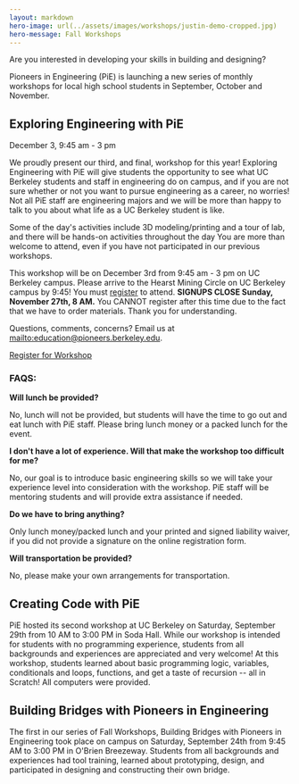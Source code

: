 ```yaml
---
layout: markdown
hero-image: url(../assets/images/workshops/justin-demo-cropped.jpg)
hero-message: Fall Workshops
---
```

Are you interested in developing your skills in building and designing?

Pioneers in Engineering (PiE) is launching a new series of monthly workshops for local high school students in September, October and November.

## Exploring Engineering with PiE  
December 3, 9:45 am - 3 pm

We proudly present our third, and final, workshop for this year! Exploring Engineering with PiE will give students the opportunity to see what UC Berkeley students and staff in engineering do on campus, and if you are not sure whether or not you want to pursue engineering as a career, no worries! Not all PiE staff are engineering majors and we will be more than happy to talk to you about what life as a UC Berkeley student is like.

Some of the day's activities include 3D modeling/printing and a tour of lab, and there will be hands-on activities throughout the day You are more than welcome to attend, even if you have not participated in our previous workshops.

This workshop will be on December 3rd from 9:45 am - 3 pm on UC Berkeley campus. Please arrive to the Hearst Mining Circle on UC Berkeley campus by 9:45! You must [register](/programs/fall-workshops-registration.html) to attend. **SIGNUPS CLOSE Sunday, November 27th, 8 AM.** You CANNOT register after this time due to the fact that we have to order materials. Thank you for understanding.

Questions, comments, concerns? Email us at <mailto:education@pioneers.berkeley.edu>.

<div class="text-center">
    <a href="/programs/fall-workshops-registration.html" class="btn btn-primary">Register for Workshop</a>    
</div>


### FAQS:

**Will lunch be provided?**

No, lunch will not be provided, but students will have the time to go out and eat lunch with PiE staff. Please bring lunch money or a packed lunch for the event.

**I don't have a lot of experience. Will that make the workshop too difficult for me?**

No, our goal is to introduce basic engineering skills so we will take your experience level into consideration with the workshop. PiE staff will be mentoring students and will provide extra assistance if needed.

**Do we have to bring anything?**

Only lunch money/packed lunch and your printed and signed liability waiver, if you did not provide a signature on the online registration form.

**Will transportation be provided?**

No, please make your own arrangements for transportation.


## Creating Code with PiE
PiE hosted its second workshop at UC Berkeley on Saturday, September 29th from 10 AM to 3:00 PM in Soda Hall. While our workshop is intended for students with no programming experience, students from all backgrounds and experiences are appreciated and very welcome! At this workshop, students learned about basic programming logic, variables, conditionals and loops, functions, and get a taste of recursion -- all in Scratch! All computers were provided.

## Building Bridges with Pioneers in Engineering

The first in our series of Fall Workshops, Building Bridges with Pioneers in Engineering took place on campus on Saturday, September 24th from 9:45 AM to 3:00 PM in O'Brien Breezeway. Students from all backgrounds and experiences had tool training, learned about prototyping, design, and participated in designing and constructing their own bridge.
